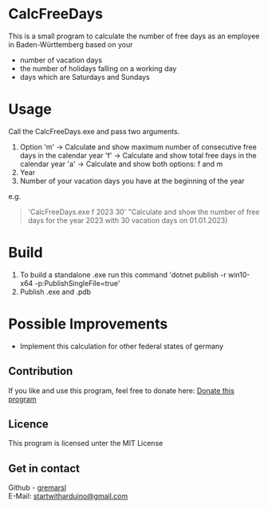# CalcFreeDays

This is a small program to calculate the number of free days as an employee in Baden-Württemberg based on your 
- number of vacation days
- the number of holidays falling on a working day 
- days which are Saturdays and Sundays 

# Usage 

Call the CalcFreeDays.exe and pass two arguments. 
1. Option 
  'm' -> Calculate and show maximum number of consecutive free days in the calendar year
  'f' -> Calculate and show total free days in the calendar year
  'a' -> Calculate and show both options: f and m
2. Year
3. Number of your vacation days you have at the beginning of the year

e.g. 
>'CalcFreeDays.exe f 2023 30'
"Calculate and show the number of free days for the year 2023 with 30 vacation days on 01.01.2023)

# Build 
1. To build a standalone .exe run this command 
   'dotnet publish -r win10-x64 -p:PublishSingleFile=true'
2. Publish .exe and .pdb 

# Possible Improvements
- Implement this calculation for other federal states of germany

## Contribution
If you like and use this program, feel free to donate here: 
[Donate this program](https://www.paypal.com/donate/?hosted_button_id=FR84QT6MVPKFS)


## Licence
This program is licensed unter the MIT License

## Get in contact 

Github - [gremarsl](https://github.com/gremarsl)\
E-Mail:  [startwitharduino@gmail.com ](startwitharduino@gmail.com)

